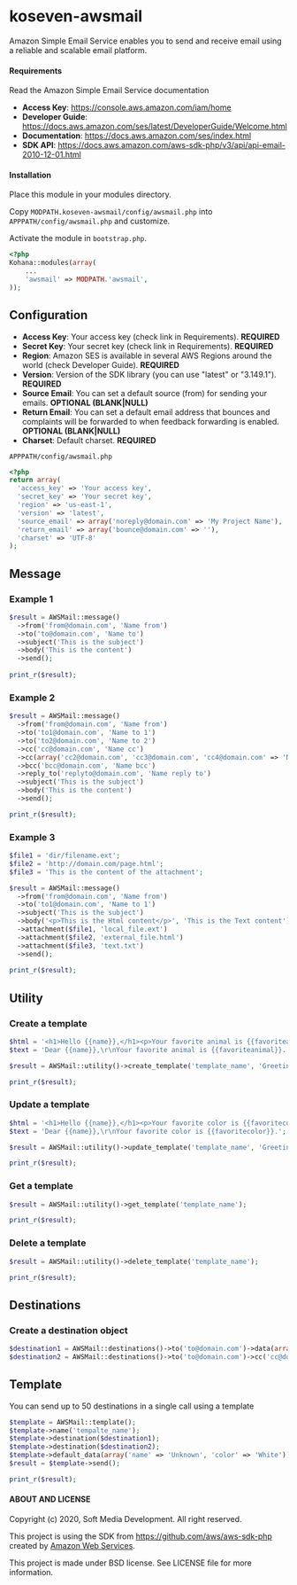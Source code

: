 # koseven-awsmail
Amazon Simple Email Service enables you to send and receive email using a reliable and scalable email platform.

#### Requirements

Read the Amazon Simple Email Service documentation

* **Access Key**: https://console.aws.amazon.com/iam/home
* **Developer Guide**: https://docs.aws.amazon.com/ses/latest/DeveloperGuide/Welcome.html
* **Documentation**: https://docs.aws.amazon.com/ses/index.html
* **SDK API**: https://docs.aws.amazon.com/aws-sdk-php/v3/api/api-email-2010-12-01.html

#### Installation

Place this module in your modules directory.

Copy `MODPATH.koseven-awsmail/config/awsmail.php` into `APPPATH/config/awsmail.php` and customize.

Activate the module in `bootstrap.php`.

```php
<?php
Kohana::modules(array(
	...
	'awsmail' => MODPATH.'awsmail',
));
```

## Configuration

* **Access Key**: Your access key (check link in Requirements). **REQUIRED**
* **Secret Key**: Your secret key (check link in Requirements). **REQUIRED**
* **Region**: Amazon SES is available in several AWS Regions around the world (check Developer Guide). **REQUIRED**
* **Version**: Version of the SDK library (you can use "latest" or "3.149.1"). **REQUIRED**
* **Source Email**: You can set a default source (from) for sending your emails.  **OPTIONAL (BLANK|NULL)**
* **Return Email**: You can set a default email address that bounces and complaints will be forwarded to when feedback forwarding is enabled. **OPTIONAL (BLANK|NULL)**
* **Charset**: Default charset. **REQUIRED**

`APPPATH/config/awsmail.php`
```php
<?php
return array(
  'access_key' => 'Your access key',
  'secret_key' => 'Your secret key',
  'region' => 'us-east-1',
  'version' => 'latest',
  'source_email' => array('noreply@domain.com' => 'My Project Name'),
  'return_email' => array('bounce@domain.com' => ''),
  'charset' => 'UTF-8'
);
```

## Message

### Example 1
```php
$result = AWSMail::message()
  ->from('from@domain.com', 'Name from')
  ->to('to@domain.com', 'Name to')
  ->subject('This is the subject')
  ->body('This is the content')
  ->send();
      
print_r($result);
```

### Example 2
```php
$result = AWSMail::message()
  ->from('from@domain.com', 'Name from')
  ->to('to1@domain.com', 'Name to 1')
  ->to('to2@domain.com', 'Name to 2')
  ->cc('cc@domain.com', 'Name cc')
  ->cc(array('cc2@domain.com', 'cc3@domain.com', 'cc4@domain.com' => 'Name cc4'))
  ->bcc('bcc@domain.com', 'Name bcc')
  ->reply_to('replyto@domain.com', 'Name reply to')
  ->subject('This is the subject')
  ->body('This is the content')
  ->send();

print_r($result);
```

### Example 3
```php
$file1 = 'dir/filename.ext';
$file2 = 'http://domain.com/page.html';
$file3 = 'This is the content of the attachment';

$result = AWSMail::message()
  ->from('from@domain.com', 'Name from')
  ->to('to1@domain.com', 'Name to 1')
  ->subject('This is the subject')
  ->body('<p>This is the Html content</p>', 'This is the Text content')
  ->attachment($file1, 'local_file.ext')
  ->attachment($file2, 'external_file.html')
  ->attachment($file3, 'text.txt')
  ->send();
      
print_r($result);
```

## Utility

### Create a template
```php
$html = '<h1>Hello {{name}},</h1><p>Your favorite animal is {{favoriteanimal}}.</p>';
$text = 'Dear {{name}},\r\nYour favorite animal is {{favoriteanimal}}.';

$result = AWSMail::utility()->create_template('template_name', 'Greetings {{name}}', $html, $text);

print_r($result);
```

### Update a template
```php
$html = '<h1>Hello {{name}},</h1><p>Your favorite color is {{favoritecolor}}.</p>';
$text = 'Dear {{name}},\r\nYour favorite color is {{favoritecolor}}.';

$result = AWSMail::utility()->update_template('template_name', 'Greetings {{name}}', $html, $text);

print_r($result);
```

### Get a template
```php
$result = AWSMail::utility()->get_template('template_name');

print_r($result);
```

### Delete a template
```php
$result = AWSMail::utility()->delete_template('template_name');

print_r($result);
```

## Destinations

### Create a destination object
```php
$destination1 = AWSMail::destinations()->to('to@domain.com')->data(array('name' => 'My Name', 'color' => 'Green'));
$destination2 = AWSMail::destinations()->to('to@domain.com')->cc('cc@domain.com')->data(array('name' => 'My Other Name', 'color' => 'Blue'));
```

## Template

You can send up to 50 destinations in a single call using a template
```php
$template = AWSMail::template();
$template->name('tempalte_name');
$template->destination($destination1);
$template->destination($destination2);
$template->default_data(array('name' => 'Unknown', 'color' => 'White'));
$result = $template->send();

print_r($result);
```

#### ABOUT AND LICENSE

Copyright (c) 2020, Soft Media Development. All right reserved.

This project is using the SDK from https://github.com/aws/aws-sdk-php created by [Amazon Web Services](https://github.com/aws).

This project is made under BSD license. See LICENSE file for more information.
